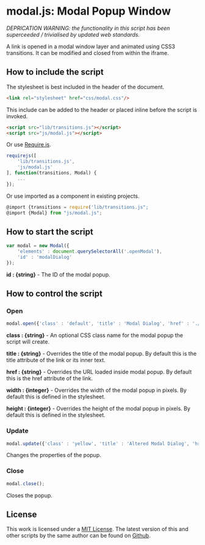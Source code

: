 # modal.js: Modal Popup Window

*DEPRICATION WARNING: the functionality in this script has been superceeded / trivialised by updated web standards.*

A link is opened in a modal window layer and animated using CSS3 transitions. It can be modified and closed from within the iframe.

## How to include the script

The stylesheet is best included in the header of the document.

```html
<link rel="stylesheet" href="css/modal.css"/>
```

This include can be added to the header or placed inline before the script is invoked.

```html
<script src="lib/transitions.js"></script>
<script src="js/modal.js"></script>
```

Or use [Require.js](https://requirejs.org/).

```js
requirejs([
	'lib/transitions.js',
	'js/modal.js'
], function(transitions, Modal) {
	...
});
```

Or use imported as a component in existing projects.

```js
@import {transitions = require('lib/transitions.js";
@import {Modal} from "js/modal.js";
```

## How to start the script

```javascript
var modal = new Modal({
	'elements' : document.querySelectorAll('.openModal'),
	'id' : 'modalDialog'
});
```

**id : {string}** - The ID of the modal popup.

## How to control the script

### Open

```javascript
modal.open({'class' : 'default', 'title' : 'Modal Dialog', 'href' : './html/popup.html', 'width' : null, 'height' : null})
```

**class : {string}** - An optional CSS class name for the modal popup the script will create.

**title : {string}** - Overrides the title of the modal popup. By default this is the title attribute of the link or its inner text.

**href : {string}** - Overrides the URL loaded inside modal popup. By default this is the href attribute of the link.

**width : {integer}** - Overrides the width of the modal popup in pixels. By default this is defined in the stylesheet.

**height : {integer}** - Overrides the height of the modal popup in pixels. By default this is defined in the stylesheet.

### Update

```javascript
modal.update({'class' : 'yellow', 'title' : 'Altered Modal Dialog', 'href' : null, 'width' : 400, 'height' : 300})
```

Changes the properties of the popup.

### Close

```javascript
modal.close();
```

Closes the popup.

## License

This work is licensed under a [MIT License](https://opensource.org/licenses/MIT). The latest version of this and other scripts by the same author can be found on [Github](https://github.com/WoollyMittens).
